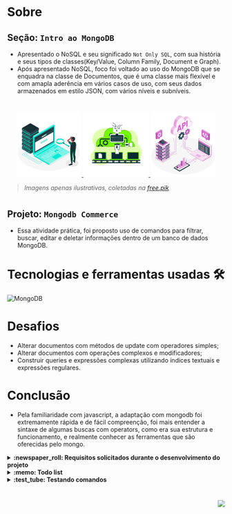 # Sobre

## Seção: `Intro ao MongoDB`

- Apresentado o NoSQL e seu significado `Not Only SQL`, com sua história e seus tipos de classes(Key/Value, Column Family, Document e Graph).
- Após apresentado NoSQL, foco foi voltado ao uso do MongoDB que se enquadra na classe de Documentos, que é uma classe mais flexível e com amapla aderência em vários casos de uso, com seus dados armazenados em estilo JSON, com vários níveis e subníveis.

#
<div align="center">
  <a href="https://raw.githubusercontent.com/davidrogger/trybe-project-mongodb-commerce/readme-update/readme-imgs/project_top.webp">
    <img width="30%" src="./readme-imgs/project_top.webp">
  </a>
  <a href="https://raw.githubusercontent.com/davidrogger/trybe-project-mongodb-commerce/readme-update/readme-imgs/project_mid.webp">
    <img width="30%" src="./readme-imgs/project_mid.webp">
  </a>
  <a href="https://raw.githubusercontent.com/davidrogger/trybe-project-mongodb-commerce/readme-update/readme-imgs/project_bot.webp">
    <img width="30%" src="./readme-imgs/project_bot.webp">
  </a>
</div>

>*Imagens apenas ilustrativas, coletadas na [free.pik](https://br.freepik.com/)*
#
## Projeto: `Mongodb Commerce`

- Essa atividade prática, foi proposto uso de comandos para filtrar, buscar, editar e deletar informações dentro de um banco de dados MongoDB.

# Tecnologias e ferramentas usadas 🛠

![MongoDB](https://img.shields.io/badge/-MongoDB-b?style=flat-square&logo=MongoDB&logoColor=ffffff)

# Desafios

- Alterar documentos com métodos de update com operadores simples;
- Alterar documentos com operações complexos e modificadores;
- Construir queries e expressões complexas utilizando índices textuais e expressões regulares.

# Conclusão

- Pela familiaridade com javascript, a adaptação com mongodb foi extremamente rápida e de fácil compreenção, foi mais entender a sintaxe de algumas buscas com operators, como era sua estrutura e funcionamento, e realmente conhecer as ferramentas que são oferecidas pelo mongo.

</details>

<details>
  <summary>
    <strong>
      :newspaper_roll: Requisitos solicitados durante o desenvolvimento do projeto
    </strong>
  </summary>

 
  ### Requisitos
  *Nome* | *Avaliação*
  --- | :---:
  1 - Retorne a quantidade de documentos inseridos na coleção `produtos` | :heavy_check_mark:
  2 - Ordene a coleção `produtos` pela quantidade de lanches vendidos em ordem crescente, mostrando apenas o `nome` e a quantidade de lanches `vendidos` | :heavy_check_mark:
  3 - Retorne o lanche mais vendido, mostrando apenas o `nome` e a quantidade do lanche mais vendido | :heavy_check_mark:
  4 - Retorne os lanches que tiveram vendas maiores que `50` e menores que `100`, mostrando apenas o nome e a quantidade de lanches `vendidos` em ordem crescente | :heavy_check_mark:
  5 - Retorne o `nome`, as `curtidas` e `vendidos` dos lanches que tiveram quantidade de `curtidas` igual a `36` ou tenham a quantidade de vendas igual a `85` | :heavy_check_mark:
  6 - Retorne o `nome` e as `curtidas` dos lanches que tiveram curtidas maiores que `10` e menores que `100` | :heavy_check_mark:
  7 - Retorne o `nome` e `vendidos` dos lanches que tenham sido `vendidos` com uma quantidade diferente de `50` e em que o campo `tags` não exista | :heavy_check_mark:
  8 - Delete os lanches com menos de `50` `curtidas` e retorne o `nome` dos lanches que restaram no banco | :heavy_check_mark:
  9 - Retorne o `nome` de todos os lanches que possuam `calorias` abaixo de `500` | :heavy_check_mark:
  10 - Retorne o `nome` de todos os lanches que tenham o percentual de `proteínas` maior ou igual a `30` e menor ou igual a `40` | :heavy_check_mark:
  11 - Retorne o `nome` do produto, a quantidade de `curtidas` e quantos itens foram `vendidos` dos produtos que não sejam iguais a `Big Mac` e `McChicken` | :heavy_check_mark:
  12 - Adicione `ketchup` aos `ingredientes` para todos os sanduíches menos o `McChicken`, garantindo que não haja duplicidade nos `ingredientes` | :heavy_check_mark:
  13 - Inclua o campo `criadoPor` em todos os documentos, colocando `Ronald McDonald` no valor desse campo | :heavy_check_mark:
  14 - Crie uma query que retorne todos os lanches que possuem *picles* em seus ingredientes e mostre apenas os `3` primeiros itens contidos no array `valoresNutricionais` | :heavy_check_mark:
  15 - Adicione o campo `avaliacao` em todos os documentos da coleção e efetue alterações nesse campo | :heavy_check_mark:
  16 - Adicione o campo `ultimaModificacao` com a data corrente somente no sanduíche `Big Mac` | :heavy_check_mark:
  17 - Retorne a quantidade total de produtos em uma nova coleção chamada `resumoProdutos` | :heavy_check_mark:
  18 - Inclua `bacon` no final da lista de `ingredientes` dos sanduíches `Big Mac` e `Quarteirão com Queijo` | :heavy_check_mark:
  19 - Remova o item `cebola` de todos os sanduíches | :heavy_check_mark:
  20 - Remova o primeiro `ingrediente` do sanduíche `Quarteirão com Queijo` | :heavy_check_mark:
  21 - Remova o último `ingrediente` do sanduíche `Cheddar McMelt` | :heavy_check_mark:
  22 - Adicione a quantidade de vendas dos sanduíches por dia da semana | :heavy_check_mark:
  23 - Insira os valores `combo` e `tasty` no _array_ `tags` de todos os sanduíches e aproveite para deixar os valores em ordem alfabética ascendente (A a Z) | :heavy_check_mark:
  24 - Ordene em todos os documentos os valores do _array_ `valoresNutricionais` pelo campo `percentual` de forma decrescente | :heavy_check_mark:
  25 - Adicione o valor `muito sódio` ao final do _array_ `tags` nos produtos em que o `percentual` de `sódio` seja maior ou igual a `40` | :heavy_check_mark:
  26 - Adicione o valor `contém sódio` ao final do _array_ `tags` nos produtos em que o `percentual` de `sódio` seja maior do que `20` e menor do que `40` | :heavy_check_mark:
  27 - Conte quantos produtos contém `Mc` no nome, sem considerar letras maiúsculas ou minúsculas | :heavy_check_mark:
  28 - Conte quantos produtos têm `4` ingredientes | :heavy_check_mark:
  29 - Renomeie o campo `descricao` para `descricaoSite` em todos os documentos | :heavy_check_mark:
  30 - Remova o campo `curtidas` do item `Big Mac` | :heavy_check_mark:
  31 - Retorne o `nome` dos sanduíches em que o número de `curtidas` é maior que o número de sanduíches `vendidos` | :heavy_check_mark:
  32 - Retorne o `nome` e a quantidade de vendas (`vendidos`) dos sanduíches em que o número de vendas é múltiplo de `5` | :heavy_check_mark:

</details>

<details>
  <summary>
    <strong>
      :memo: Todo list
    </strong>
  </summary>

  - [x] - ~~Criar aplicação com base nos requisitos da trybe.~~ ![data](https://badgen.net/badge/delivery/08-08-2022/green)

</details>

<details>
  <summary>
    <strong>
      :test_tube: Testando comandos
    </strong>
  </summary>

  Os comandos para realizar cada requisito solicitado pela trybe, estão nesta pasta de [challenges](https://github.com/davidrogger/trybe-project-mongodb-commerce/tree/readme-update/challenges).
  É necessário ter o mongo instalado ou o docker para rodar o compose que tem o mongo, criei um compose na raiz do projeto, basta usar o `docker compose up -d`.
  Baseado nos scripts da trybe, eu critei alguns scripts para popular um banco mongo, como é a primeira vez acessando basta estar no terminal, na pasta raiz desse projeto e digitar:
  1. Localmente: `./scripts/evaluate.sh create`.
  2. Docker: `./scripts/docker_evaluate.sh`.

  Após isso o mongo está populado com os itens usados durante a aplicação dos requisitos, caso seja necessário resetar as informações do bando, basta rodar o comando:
  1. Localmente: `./scripts/resetdb.sh`.
  2. Docker: `./scripts/docker_resetdb.sh`.

  Agora para testar os comando é possivel via o terminal acessando:
  1. Localmente: `mongo`
  2. Docker: `docker exec -it mongodb_commerce mongo`
  
  Ou usando alguma ferramenta de preferencia para conectar ao mongodb e usar os comandos. Normalmente uso o [MongoDB for VS Code](https://marketplace.visualstudio.com/items?itemName=mongodb.mongodb-vscode)

</details>

#

<div align="right">
  <img src="https://badgen.net/badge/last%20update/22-02-2023/blue">
</div>
